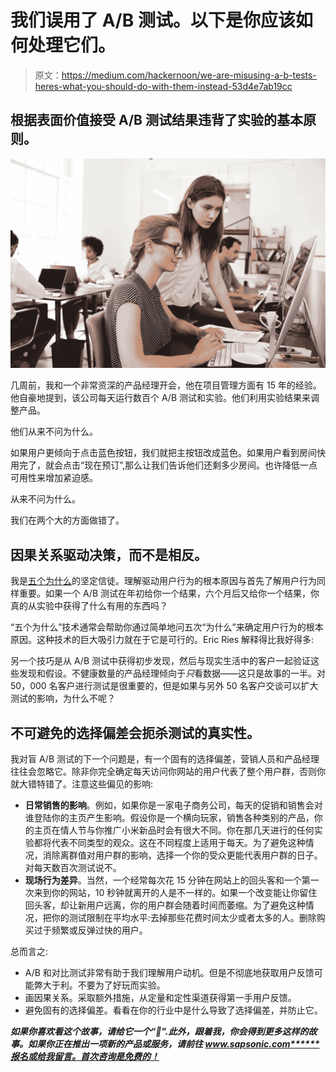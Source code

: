 # 我们误用了 A/B 测试。以下是你应该如何处理它们。

> 原文：<https://medium.com/hackernoon/we-are-misusing-a-b-tests-heres-what-you-should-do-with-them-instead-53d4e7ab19cc>

## 根据表面价值接受 A/B 测试结果违背了实验的基本原则。

![](img/fa996d5d176c557c4fd61adfc4adb5da.png)

几周前，我和一个非常资深的产品经理开会，他在项目管理方面有 15 年的经验。他自豪地提到，该公司每天运行数百个 A/B 测试和实验。他们利用实验结果来调整产品。

他们从来不问为什么。

如果用户更倾向于点击蓝色按钮，我们就把主按钮改成蓝色。如果用户看到房间快用完了，就会点击“现在预订”,那么让我们告诉他们还剩多少房间。也许降低一点可用性来增加紧迫感。

从来不问为什么。

我们在两个大的方面做错了。

## 因果关系驱动决策，而不是相反。

我是[五个为什么](https://www.atlassian.com/team-playbook/plays/5-whys)的坚定信徒。理解驱动用户行为的根本原因与首先了解用户行为同样重要。如果一个 A/B 测试在年初给你一个结果，六个月后又给你一个结果，你真的从实验中获得了什么有用的东西吗？

“五个为什么”技术通常会帮助你通过简单地问五次“为什么”来确定用户行为的根本原因。这种技术的巨大吸引力就在于它是可行的。Eric Ries 解释得比我好得多:

另一个技巧是从 A/B 测试中获得初步发现，然后与现实生活中的客户一起验证这些发现和假设。不健康数量的产品经理倾向于*只*看数据——这只是故事的一半。对 50，000 名客户进行测试是很重要的，但是如果与另外 50 名客户交谈可以扩大测试的影响，为什么不呢？

## 不可避免的选择偏差会扼杀测试的真实性。

我对盲 A/B 测试的下一个问题是，有一个固有的选择偏差，营销人员和产品经理往往会忽略它。除非你完全确定每天访问你网站的用户代表了整个用户群，否则你就大错特错了。注意这些偏见的影响:

*   **日常销售的影响**。例如，如果你是一家电子商务公司，每天的促销和销售会对谁登陆你的主页产生影响。假设你是一个横向玩家，销售各种类别的产品，你的主页在情人节与你推广小米新品时会有很大不同。你在那几天进行的任何实验都将代表不同类型的观众。这在不同程度上适用于每天。为了避免这种情况，消除离群值对用户群的影响，选择一个你的受众更能代表用户群的日子。对每天数百次测试说不。
*   **现场行为差异**。当然，一个经常每次花 15 分钟在网站上的回头客和一个第一次来到你的网站，10 秒钟就离开的人是不一样的。如果一个改变能让你留住回头客，却让新用户远离，你的用户群会随着时间而萎缩。为了避免这种情况，把你的测试限制在平均水平:去掉那些花费时间太少或者太多的人。删除购买过于频繁或反弹过快的用户。

总而言之:

*   A/B 和对比测试非常有助于我们理解用户动机。但是不彻底地获取用户反馈可能弊大于利。不要为了好玩而实验。
*   画因果关系。采取额外措施，从定量和定性渠道获得第一手用户反馈。
*   避免固有的选择偏差。看看在你的行业中是什么导致了选择偏差，并防止它。

***如果你喜欢看这个故事，请给它一个“👏".此外，跟着我，你会得到更多这样的故事。如果你正在推出一项新的产品或服务，请前往 www.sapsonic.com******报名或给我留言。首次咨询是免费的！***